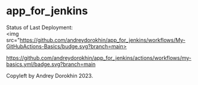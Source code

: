 # app_for_jenkins

Status of Last Deployment:
<br><img src="https://github.com/andreydorokhin/app_for_jenkins/workflows/My-GitHubActions-Basics/budge.svg?branch=main><br>

https://github.com/andreydorokhin/app_for_jenkins/actions/workflows/my-basics.yml/badge.svg?branch=main


  
Copyleft by Andrey Dorokhin 2023.
